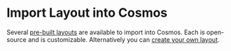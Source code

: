 # Import Layout into Cosmos

Several [pre-built layouts](https://github.com/CosmosSoftware/Cosmos.Cms/blob/main/Documentation/Layouts/StarterLayouts.md) are available to import into Cosmos. Each is open-source and is customizable. Alternatively you can [create your own layout](https://github.com/CosmosSoftware/Cosmos.Cms/blob/main/Documentation/Layouts/Create.md).
